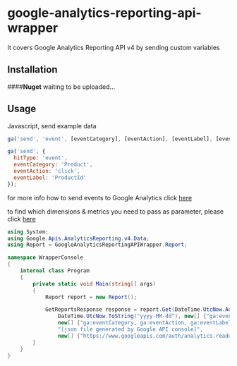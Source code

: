 # google-analytics-reporting-api-wrapper

It covers Google Analytics Reporting API v4 by sending custom variables

## Installation
####**Nuget**
      waiting to be uploaded...

## Usage
Javascript, send example data
```javascript
ga('send', 'event', [eventCategory], [eventAction], [eventLabel], [eventValue], [fieldsObject]);
```
```javascript
ga('send', {
  hitType: 'event',
  eventCategory: 'Product',
  eventAction: 'click',
  eventLabel: 'ProductId'
});
``` 
for more info how to send events to Google Analytics click [here](https://developers.google.com/analytics/devguides/collection/analyticsjs/events/) 

to find which dimensions & metrics you need to pass as parameter, please click [here](https://developers.google.com/analytics/devguides/reporting/core/dimsmets#q=event&cats=user,session,traffic_sources,adwords,goal_conversions,platform_or_device,geo_network,system,social_activities,page_tracking,content_grouping,internal_search,site_speed,app_tracking,event_tracking,ecommerce,social_interactions,user_timings,exceptions,content_experiments,custom_variables_or_columns,time,doubleclick_campaign_manager,audience,adsense,ad_exchange,doubleclick_for_publishers,doubleclick_for_publishers_backfill,lifetime_value_and_cohorts,channel_grouping,related_products,doubleclick_bid_manager,doubleclick_search)

```C#
using System;
using Google.Apis.AnalyticsReporting.v4.Data;
using Report = GoogleAnalyticsReportingAPIWrapper.Report;

namespace WrapperConsole
{
    internal class Program
    {
        private static void Main(string[] args)
        {
            Report report = new Report();

            GetReportsResponse response = report.Get(DateTime.UtcNow.AddDays(-1).ToString("yyyy-MM-dd"),
                DateTime.UtcNow.ToString("yyyy-MM-dd"), new[] {"ga:eventValue"},
                new[] {"ga:eventCategory, ga:eventAction, ga:eventLabel"}, "[yourViewId]",
                "[json file generated by Google API console]",
                new[] {"https://www.googleapis.com/auth/analytics.readonly"}, "Wrapper app");
        }
    }
}
```
